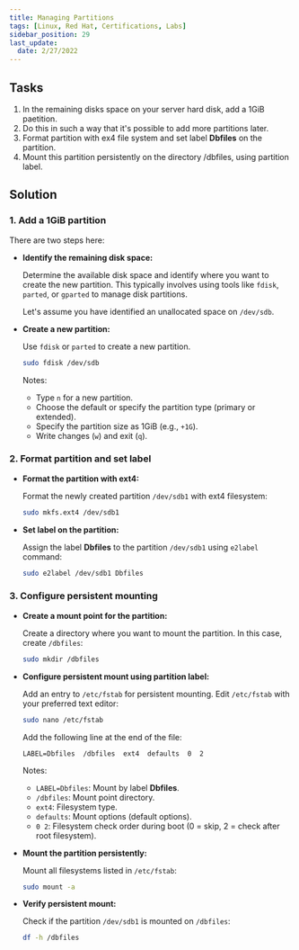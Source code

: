 ```yaml
---
title: Managing Partitions
tags: [Linux, Red Hat, Certifications, Labs]
sidebar_position: 29
last_update:
  date: 2/27/2022
---
```



## Tasks

1. In the remaining disks space on your server hard disk, add  a 1GiB paetition. 
2. Do this in such a way that it's possible to add more partitions later.
2. Format partition with ex4 file system and set label **Dbfiles** on the partition.
3. Mount this partition persistently on the directory /dbfiles, using partition label.

## Solution 


### 1. Add a 1GiB partition 

There are two steps here: 
   
- **Identify the remaining disk space:**

   Determine the available disk space and identify where you want to create the new partition. This typically involves using tools like `fdisk`, `parted`, or `gparted` to manage disk partitions.

   Let's assume you have identified an unallocated space on `/dev/sdb`.

- **Create a new partition:**

   Use `fdisk` or `parted` to create a new partition.

   ```bash
   sudo fdisk /dev/sdb
   ```

   Notes: 
   - Type `n` for a new partition.
   - Choose the default or specify the partition type (primary or extended).
   - Specify the partition size as 1GiB (e.g., `+1G`).
   - Write changes (`w`) and exit (`q`).


### 2. Format partition and set label

- **Format the partition with ext4:**

   Format the newly created partition `/dev/sdb1` with ext4 filesystem:

   ```bash
   sudo mkfs.ext4 /dev/sdb1
   ```

- **Set label on the partition:**

   Assign the label **Dbfiles** to the partition `/dev/sdb1` using `e2label` command:

   ```bash
   sudo e2label /dev/sdb1 Dbfiles
   ```


### 3. Configure persistent mounting

- **Create a mount point for the partition:**

   Create a directory where you want to mount the partition. In this case, create `/dbfiles`:

   ```bash
   sudo mkdir /dbfiles
   ```

- **Configure persistent mount using partition label:**

   Add an entry to `/etc/fstab` for persistent mounting. Edit `/etc/fstab` with your preferred text editor:

   ```bash
   sudo nano /etc/fstab
   ```

   Add the following line at the end of the file:

   ```fstab
   LABEL=Dbfiles  /dbfiles  ext4  defaults  0  2
   ```

   Notes: 

   - `LABEL=Dbfiles`: Mount by label **Dbfiles**.
   - `/dbfiles`: Mount point directory.
   - `ext4`: Filesystem type.
   - `defaults`: Mount options (default options).
   - `0 2`: Filesystem check order during boot (0 = skip, 2 = check after root filesystem).

- **Mount the partition persistently:**

   Mount all filesystems listed in `/etc/fstab`:

   ```bash
   sudo mount -a
   ```

- **Verify persistent mount:**

   Check if the partition `/dev/sdb1` is mounted on `/dbfiles`:

   ```bash
   df -h /dbfiles
   ```

